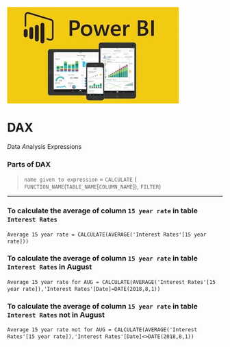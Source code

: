 <img src="bi.webp" align="center" size="1000px"/>

# DAX

*D*ata *A*nalysis E*x*pressions

### Parts of DAX 
>`name given to expression` = `CALCULATE` ( `FUNCTION_NAME`(`TABLE_NAME`[`COLUMN_NAME`]), `FILTER`)

---

### To calculate the average of column `15 year rate` in table `Interest Rates`
```
Average 15 year rate = CALCULATE(AVERAGE('Interest Rates'[15 year rate]))
```


### To calculate the average of column `15 year rate` in table `Interest Rates` in August
```
Average 15 year rate for AUG = CALCULATE(AVERAGE('Interest Rates'[15 year rate]),'Interest Rates'[Date]=DATE(2018,8,1))
```


### To calculate the average of column `15 year rate` in table `Interest Rates` not in August
```
Average 15 year rate not for AUG = CALCULATE(AVERAGE('Interest Rates'[15 year rate]),'Interest Rates'[Date]<>DATE(2018,8,1))
```
